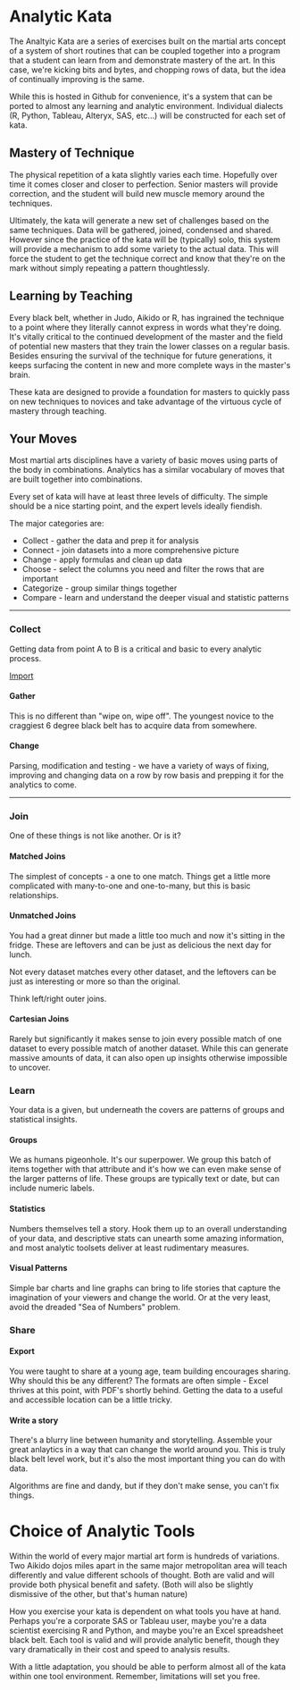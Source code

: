 Analytic Kata
=============

The Analtyic Kata are a series of exercises built on the martial arts concept of
a system of short routines that can be coupled together into a program that a
student can learn from and demonstrate mastery of the art.  In this case, we're
kicking bits and bytes, and chopping rows of data, but the idea of continually
improving is the same. 

While this is hosted in Github for convenience, it's a system that can be ported
to almost any learning and analytic environment.  Individual dialects (R,
Python, Tableau, Alteryx, SAS, etc...) will be constructed for each set of kata.

Mastery of Technique
---

The physical repetition of a kata slightly varies each time.  Hopefully over
time it comes closer and closer to perfection.  Senior masters will provide
correction, and the student will build new muscle memory around the techniques. 

Ultimately, the kata will generate a new set of challenges based on the same
techniques.  Data will be gathered, joined, condensed and shared.  However since
the practice of the kata will be (typically) solo, this system will provide a
mechanism to add some variety to the actual data.  This will force the student
to get the technique correct and know that they're on the mark without simply
repeating a pattern thoughtlessly. 

Learning by Teaching 
---

Every black belt, whether in Judo, Aikido or R, has ingrained the technique to a
point where they literally cannot express in words what they're doing.  It's
vitally critical to the continued development of the master and the field of
potential new masters that they train the lower classes on a regular basis.
Besides ensuring the survival of the technique for future generations, it keeps
surfacing the content in new and more complete ways in the master's brain.

These kata are designed to provide a foundation for masters to quickly pass on
new techniques to novices and take advantage of the virtuous cycle of mastery
through teaching.

Your Moves
---

Most martial arts disciplines have a variety of basic moves using parts of the body in
combinations.  Analytics has a similar vocabulary of moves that are built
together into combinations.

Every set of kata will have at least three levels of difficulty.  The simple
should be a nice starting point, and the expert levels ideally fiendish.

The major categories are:

* Collect - gather the data and prep it for analysis
* Connect - join datasets into a more comprehensive picture
* Change - apply formulas and clean up data
* Choose - select the columns you need and filter the rows that are important
* Categorize - group similar things together 
* Compare - learn and understand the deeper visual and statistic patterns

- - - 

### Collect

Getting data from point A to B is a critical and basic to every analytic
process. 

[Import](./import)

#### Gather

This is no different than "wipe on, wipe off".  The youngest novice to the
craggiest 6 degree black belt has to acquire data from somewhere. 

#### Change

Parsing, modification and testing - we have a variety of ways of fixing,
improving and changing data on a row by row basis and prepping it for the
analytics to come.  
 
- - - 

### Join

One of these things is not like another.  Or is it?

#### Matched Joins

The simplest of concepts - a one to one match.  Things get a little more
complicated with many-to-one and one-to-many, but this is basic relationships.

#### Unmatched Joins

You had a great dinner but made a little too much and now it's sitting in the
fridge.  These are leftovers and can be just as delicious the next day for
lunch. 

Not every dataset matches every other dataset, and the leftovers can be just as
interesting or more so than the original.

Think left/right outer joins.  

#### Cartesian Joins

Rarely but significantly it makes sense to join every possible match of one
dataset to every possible match of another dataset.  While this can generate
massive amounts of data, it can also open up insights otherwise impossible to
uncover.

### Learn

Your data is a given, but underneath the covers are patterns of groups and
statistical insights.  

#### Groups

We as humans pigeonhole.  It's our superpower.  We group this batch of items
together with that attribute and it's how we can even make sense of the larger
patterns of life.  These groups are typically text or date, but can include
numeric labels.

#### Statistics

Numbers themselves tell a story.  Hook them up to an overall understanding of
your data, and descriptive stats can unearth some amazing information, and most
analytic toolsets deliver at least rudimentary measures.

#### Visual Patterns

Simple bar charts and line graphs can bring to life stories that capture the
imagination of your viewers and change the world.  Or at the very least, avoid
the dreaded "Sea of Numbers" problem.

### Share

#### Export 

You were taught to share at a young age, team building encourages sharing.  Why
should this be any different?  The formats are often simple - Excel thrives at
this point, with PDF's shortly behind.  Getting the data to a useful and
accessible location can be a little tricky.

#### Write a story

There's a blurry line between humanity and storytelling.  Assemble your great
anlaytics in a way that can change the world around you.  This is truly black
belt level work, but it's also the most important thing you can do with data.

Algorithms are fine and dandy, but if they don't make sense, you can't fix
things.

Choice of Analytic Tools
===

Within the world of every major martial art form is hundreds of variations.  Two
Aikido dojos miles apart in the same major metropolitan area will teach differently and
value different schools of thought.  Both are valid and will provide both
physical benefit and safety. (Both will also be slightly dismissive of the
other, but that's human nature)

How you exercise your kata is dependent on what tools you have at hand.  Perhaps
you're a corporate SAS or Tableau user, maybe you're a data scientist exercising
R and Python, and maybe you're an Excel spreadsheet black belt.  Each tool is
valid and will provide analytic benefit, though they vary dramatically in their
cost and speed to analysis results.

With a little adaptation, you should be able to perform almost all of the kata
within one tool environment.  Remember, limitations will set you free.

